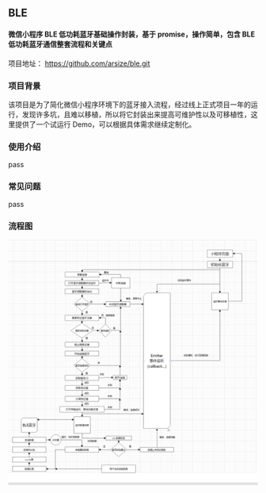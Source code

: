 ## BLE

#### 微信小程序 BLE 低功耗蓝牙基础操作封装，基于 promise，操作简单，包含 BLE 低功耗蓝牙通信整套流程和关键点

项目地址： https://github.com/arsize/ble.git

### 项目背景

该项目是为了简化微信小程序环境下的蓝牙接入流程，经过线上正式项目一年的运行，发现许多坑，且难以移植，所以将它封装出来提高可维护性以及可移植性，这里提供了一个试运行 Demo，可以根据具体需求继续定制化。

### 使用介绍

pass

### 常见问题

pass

### 流程图

![蓝牙流程图](./flow.png)
